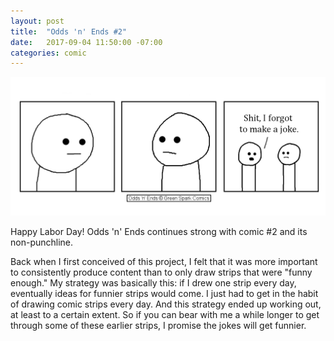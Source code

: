 ```yaml
---
layout: post
title:  "Odds 'n' Ends #2"
date:   2017-09-04 11:50:00 -07:00
categories: comic
---
```

![Comic #2](/images/ONE0002.png)

Happy Labor Day! Odds 'n' Ends continues strong with comic #2 and its non-punchline.

Back when I first conceived of this project, I felt that it was more important to consistently produce content than to only draw strips that were "funny enough." My strategy was basically this: if I drew one strip every day, eventually ideas for funnier strips would come. I just had to get in the habit of drawing comic strips every day. And this strategy ended up working out, at least to a certain extent. So if you can bear with me a while longer to get through some of these earlier strips, I promise the jokes will get funnier.
